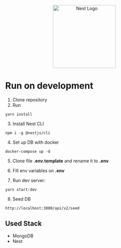 <p align="center">
  <a href="http://nestjs.com/" target="blank"><img src="https://nestjs.com/img/logo-small.svg" width="200" alt="Nest Logo" /></a>
</p>

# Run on development

1. Clone repository
2. Run

```
yarn install
```

3. Install Nest CLI

```
npm i -g @nestjs/cli
```

4. Set up DB with docker

```
docker-compose up -d
```

5. Clone file **.env.template** and rename it to **.env**

6. Fill env variables on **.env**

7. Run dev server:

```
yarn start:dev
```

8. Seed DB

```
http://localhost:3000/api/v2/seed
```

## Used Stack

- MongoDB
- Nest
